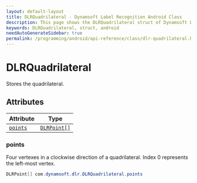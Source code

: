 ```yaml
---
layout: default-layout
title: DLRQuadrilateral - Dynamsoft Label Recognition Android Class
description: This page shows the DLRQuadrilateral struct of Dynamsoft Label Recognition for Android Language.
keywords: DLRQuadrilateral, struct, android
needAutoGenerateSidebar: true
permalink: /programming/android/api-reference/class/dlr-quadrilateral.html
---
```



# DLRQuadrilateral
Stores the quadrilateral.  


## Attributes
  
| Attribute | Type |
|---------- | ---- |
| [`points`](#points) | [`DLRPoint[]`](dlr-point.md) |


### points
Four vertexes in a clockwise direction of a quadrilateral. Index 0 represents the left-most vertex. 
```java
DLRPoint[] com.dynamsoft.dlr.DLRQuadrilateral.points
```



